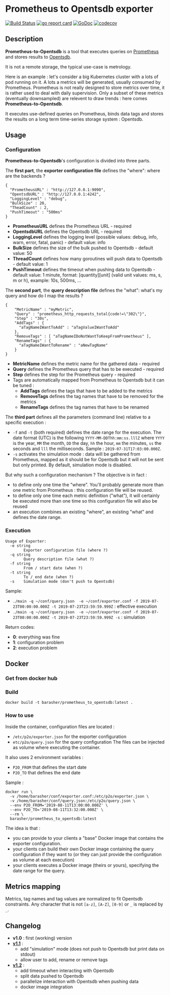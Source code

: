 # Prometheus to Opentsdb exporter

[![Build Status](https://travis-ci.org/barasher/prometheus-to-opentsdb.svg?branch=master)](https://travis-ci.org/barasher/prometheus-to-opentsdb)
[![go report card](https://goreportcard.com/badge/github.com/barasher/go-exiftool "go report card")](https://goreportcard.com/report/github.com/barasher/prometheus-to-opentsdb)
[![GoDoc](https://godoc.org/github.com/barasher/prometheus-to-opentsdb?status.svg)](https://godoc.org/github.com/barasher/prometheus-to-opentsdb)
[![codecov](https://codecov.io/gh/barasher/prometheus-to-opentsdb/branch/master/graph/badge.svg)](https://codecov.io/gh/barasher/prometheus-to-opentsdb)

## Description

**Prometheus-to-Opentsdb** is a tool that executes queries on [Prometheus](https://prometheus.io/) and stores results to [Opentsdb](http://opentsdb.net/).

It is not a remote storage, the typical use-case is metrology.

Here is an example : let's consider a big Kubernetes cluster with a lots of pod running on it. A lots a metrics will be generated, usually consumed by Prometheus. Prometheus is not really designed to store metrics over time, it is rather used to deal with daily supervision. Only a subset of these metrics (eventually downsampled) are relevent to draw trends : here comes **Prometheus-to-Opentsdb**.

It executes use-defined queries on Prometheus, binds data tags and stores the results on a long term time-series storage system : Opentsdb.

## Usage

### Configuration

**Prometheus-to-Opentsdb**'s configuration is divided into three parts.

The **first part**, the __exporter configuration file__ defines the "where": where are the backends ?

```
{
  "PrometheusURL" : "http://127.0.0.1:9090",
  "OpentsdbURL" : "http://127.0.0.1:4242",
  "LoggingLevel" : "debug",
  "BulkSize" : 20,
  "TheadCount" : 2,
  "PushTimeout" : "500ms"
}
```

- __**PrometheusURL**__ defines the Prometheus URL - required
- __**OpentsdbURL**__ defines the Opentsdb URL - required
- __**LoggingLevel**__ defines the logging level (possible values: debug, info, warn, error, fatal, panic) - default value: info
- __**BulkSize**__ defines the size of the bulk pushed to Opentsdb - default value: 50
- __**ThreadCount**__ defines how many goroutines will push data to Opentsdb - default value: 1
- __**PushTimeout**__ defines the timeout when pushing data to Opentsdb - default value: 1 minute, format: [quantity][unit] (valid unit values: ms, s, m or h), example: 10s, 500ms, ...

The **second part**, the __query description file__ defines the "what": what's my query and how do I map the results ?

```
{
    "MetricName" : "myMetric",
    "Query" : "prometheus_http_requests_total{code!=\"302\"}",
    "Step" : "30s",
    "AddTags" : {
      "aTagNameIWantToAdd" : "aTagValueIWantToAdd"
    },
    "RemoveTags" : [ "aTagNameIDoNotWantToKeepFromPrometheus" ],
    "RenameTags" : {
      "aTagNameIWantToRename" : "aNewTagName"
    }
}
```

- __**MetricName**__ defines the metric name for the gathered data - required
- __**Query**__ defines the Prometheus query that has to be executed - required
- __**Step**__  defines the step for the Prometheus query - required
- Tags are automatically mapped from Prometheus to Opentsdb but it can be tuned :
  - __**AddTags**__  defines the tags that have to be added to the metrics
  - __**RemoveTags**__ defines the tag names that have to be removed for the metrics
  - __**RenameTags**__ defines the tag names that have to be renamed

The **third part** defines all the parameters (command line) relative to a specific execution :
- `-f` and `-t` (both required) defines the date range for the execution. The date format (UTC) is the following `YYYY-MM-DDThh:mm:ss.lllZ` where `YYYY` is the year, `MM` the month, `DD` the day, `hh` the hour, `mm` the minutes, `ss` the seconds and `lll` the milliseconds. Sample : `2019-07-31T17:03:00.000Z`.
- `-s` activates the simulation mode : data will be gathered from Prometheus, mapped as it should be for Opentsdb but it will not be sent but only printed. By default, simulation mode is disabled.

But why such a configuration mechanism ? The objective is in fact :
- to define only one time the "where". You'll probably generate more than one metric from Prometheus : this configuration file will be reused.
- to define only one time each metric definition ("what"), it will certainly be executed more than one time so this configuration file will also be reused
- an execution combines an existing "where", an existing "what" and defines the date range.

### Execution

```
Usage of Exporter:
  -e string
    	Exporter configuration file (where ?)
  -q string
    	Query description file (what ?)
  -f string
    	From / start date (when ?)
  -t string
    	To / end date (when ?)
  -s	Simulation mode (don't push to Opentsdb)
```

Sample:
- `./main -q ~/conf/query.json  -e ~/conf/exporter.conf -f 2019-07-23T00:00:00.000Z -t 2019-07-23T23:59:59.999Z`  : effective execution
- `./main -q ~/conf/query.json  -e ~/conf/exporter.conf -f 2019-07-23T00:00:00.000Z -t 2019-07-23T23:59:59.999Z -s` : simulation

Return codes:
- **0**: everything was fine
- **1**: configuration problem
- **2**: execution problem

## Docker

### Get from docker hub

### Build

`docker build -t barasher/prometheus_to_opentsdb:latest .`

### How to use

Inside the container, configuration files are located :
- `/etc/p2o/exporter.json` for the exporter configuration
- `etc/p2o/query.json` for the query configuration
The files can be injected as volume where executing the container.

It also uses 2 environment variables :
- `P2O_FROM` that defines the start date
- `P2O_TO` that defines the end date

Sample :
```
docker run \
  -v /home/barasher/conf/exporter.conf:/etc/p2o/exporter.json \
  -v /home/barasher/conf/query.json:/etc/p2o/query.json \
  --env P2O_FROM='2019-08-11T13:00:00.000Z' \
  --env P2O_TO='2019-08-11T13:32:00.000Z' \
  --rm \
  barasher/prometheus_to_opentsdb:latest
```

The idea is that :
- you can provide to your clients a "base" Docker image that contains the exporter configuration.
- your clients can build their own Docker image containing the query configuration if they want to (or they can just provide the configuration as volume at each execution)
- your clients executes a Docker image (theirs or yours), specifying the date range for the query.
 



## Metrics mapping

Metrics, tag names and tag values are normalized to fit Opentsdb constraints. Any character that is not `[a-z]`, `[A-Z]`, `[0-9]` or `_` is replaced by `_`.

## Changelog

- **v1.0** : first (working) version
- **[v1.1](https://github.com/barasher/prometheus-to-opentsdb/milestone/1?closed=1)** :
  - add "simulation" mode (does not push to Opentsdb but print data on stdout)
  - allow user to add, rename or remove tags
- **[v1.2](https://github.com/barasher/prometheus-to-opentsdb/milestone/2?closed=1)** :
  - add timeout when interacting with Opentsdb
  - split data pushed to Opentsdb
  - parallelize interaction with Opentsdb when pushing data
  - docker image integration
